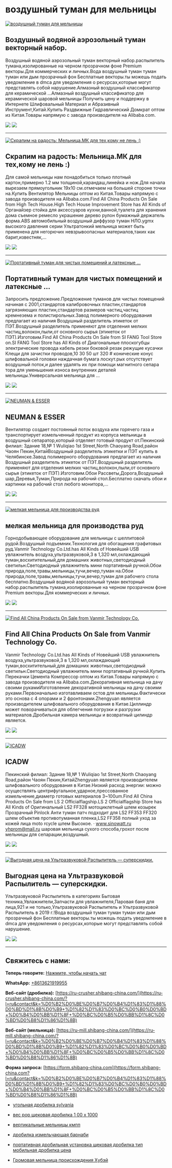 # воздушный туман для мельницы

<a href="https://swt.shibang-china.com/?l=ru&img&k=%D0%B2%D0%BE%D0%B7%D0%B4%D1%83%D1%88%D0%BD%D1%8B%D0%B9+%D1%82%D1%83%D0%BC%D0%B0%D0%BD+%D0%B4%D0%BB%D1%8F+%D0%BC%D0%B5%D0%BB%D1%8C%D0%BD%D0%B8%D1%86%D1%8B" target="_blank">![воздушный туман для мельницы](http://static.shibang-china.com/all-800x300/77.jpg)</a>

## Воздушный водяной аэрозольный туман векторный набор.
Воздушный водяной аэрозольный туман векторный набор.распылитель тумана,изолированные на черном прозрачном фоне Premium векторы.Для коммерческих и личных.Вода воздушный туман туман туман или дым прозрачный фон Бесплатные векторы.ты можешь подать уведомление в dmca для уведомления о ресурсах,которые могут представлять собой нарушение.Алмазный воздушный классификатор для керамической …Алмазный воздушный классификатор для керамической шаровой мельницы Получить цену и поддержку в Интернете Шлифовальный Материал и Абразивный Инструмент,Китай.Купить Раздвижные Гидравлический Домкрат оптом из Китая.Товары напрямую с завода производителя на Alibaba.com.


<a href="https://whatsapp.shibangsoft.com/WhatsApp.php" target="_blank" title="WhatsApp">![](http://static.shibang-china.com/icon/whatsapp.png)</a> <a href="https://swt.shibang-china.com/?l=ru&icon&k=%D0%B2%D0%BE%D0%B7%D0%B4%D1%83%D1%88%D0%BD%D1%8B%D0%B9+%D1%82%D1%83%D0%BC%D0%B0%D0%BD+%D0%B4%D0%BB%D1%8F+%D0%BC%D0%B5%D0%BB%D1%8C%D0%BD%D0%B8%D1%86%D1%8B" target="_blank">![](http://static.shibang-china.com/icon/chat-ru.png)</a>

---

<a href="https://swt.shibang-china.com/?l=ru&img&k=%D0%B2%D0%BE%D0%B7%D0%B4%D1%83%D1%88%D0%BD%D1%8B%D0%B9+%D1%82%D1%83%D0%BC%D0%B0%D0%BD+%D0%B4%D0%BB%D1%8F+%D0%BC%D0%B5%D0%BB%D1%8C%D0%BD%D0%B8%D1%86%D1%8B" target="_blank">![Скрапим на радость: Мельница.МК для тех,кому не лень :)](http://static.shibang-china.com/all-800x300/1451.jpg)</a>

## Скрапим на радость: Мельница.МК для тех,кому не лень :)
Для самой мельницы нам понадобиться только плотный картон,примерно 1.2 мм толщиной,карандаш,линейка и нож.Для начала вырезаем прямоугольник 19х10 см.отмечаем на большей стороне точки на.Купить Вентилятор Мельницы оптом из Китая.Товары напрямую с завода производителя на Alibaba.com.Find All China Products On Sale from High Tech House.High Tech House Improvement Store has All Kinds of Органайзер стойка для аксессуаров кухни,ванной,туалета для хранения дома съемное ремесло украшение дерево рулон бумажный держатель форма.ABS автомобильный воздушный диффузор туман НЛО.ygmx высокого давления серии Ультратонкий мельница может быть применена для негорючих невзрывоопасных материалов,таких как барит,известняк,…


<a href="https://whatsapp.shibangsoft.com/WhatsApp.php" target="_blank" title="WhatsApp">![](http://static.shibang-china.com/icon/whatsapp.png)</a> <a href="https://swt.shibang-china.com/?l=ru&icon&k=%D0%B2%D0%BE%D0%B7%D0%B4%D1%83%D1%88%D0%BD%D1%8B%D0%B9+%D1%82%D1%83%D0%BC%D0%B0%D0%BD+%D0%B4%D0%BB%D1%8F+%D0%BC%D0%B5%D0%BB%D1%8C%D0%BD%D0%B8%D1%86%D1%8B" target="_blank">![](http://static.shibang-china.com/icon/chat-ru.png)</a>

---

<a href="https://swt.shibang-china.com/?l=ru&img&k=%D0%B2%D0%BE%D0%B7%D0%B4%D1%83%D1%88%D0%BD%D1%8B%D0%B9+%D1%82%D1%83%D0%BC%D0%B0%D0%BD+%D0%B4%D0%BB%D1%8F+%D0%BC%D0%B5%D0%BB%D1%8C%D0%BD%D0%B8%D1%86%D1%8B" target="_blank">![Портативный туман для чистых помещений и латексные …](http://static.shibang-china.com/all-800x300/718.jpg)</a>

## Портативный туман для чистых помещений и латексные …
Запросить предложение.Предложение туманов для чистых помещений начиная с 2001,стандартов калибровочных пластин,стандартов загрязняющих пластин,стандартов размеров частиц,частиц кремнезема и полистирольных.Завод полимерного оборудования предлагает из наличия Воздушный разделитель этикеток от ПЭТ.Воздушный разделитель применяют для отделения мелких частиц,волокон,пыли,от основного сырья (этикеток от ПЭТ).Изготовим.Find All China Products On Sale from SI FANG Tool Store on.SI FANG Tool Store has All Kinds of Диагональные плоскогубцы электрические провода кабель резки боковой резак режущие кусачки Клещи для зачистки проводов,10 30 50 шт 320 # конические конус шлифовальной головки наждачная бумага лоскут.рых отсутствует воздушный поток,и далее удалять их при помощи магнитного сепара тора для уменьшения износа внутренних деталей мельницы.Универсальная мельница для …


<a href="https://whatsapp.shibangsoft.com/WhatsApp.php" target="_blank" title="WhatsApp">![](http://static.shibang-china.com/icon/whatsapp.png)</a> <a href="https://swt.shibang-china.com/?l=ru&icon&k=%D0%B2%D0%BE%D0%B7%D0%B4%D1%83%D1%88%D0%BD%D1%8B%D0%B9+%D1%82%D1%83%D0%BC%D0%B0%D0%BD+%D0%B4%D0%BB%D1%8F+%D0%BC%D0%B5%D0%BB%D1%8C%D0%BD%D0%B8%D1%86%D1%8B" target="_blank">![](http://static.shibang-china.com/icon/chat-ru.png)</a>

---

<a href="https://swt.shibang-china.com/?l=ru&img&k=%D0%B2%D0%BE%D0%B7%D0%B4%D1%83%D1%88%D0%BD%D1%8B%D0%B9+%D1%82%D1%83%D0%BC%D0%B0%D0%BD+%D0%B4%D0%BB%D1%8F+%D0%BC%D0%B5%D0%BB%D1%8C%D0%BD%D0%B8%D1%86%D1%8B" target="_blank">![NEUMAN &amp; ESSER](http://static.shibang-china.com/all-800x300/1464.jpg)</a>

## NEUMAN &amp; ESSER
Вентилятор создает постоянный поток воздуха или горячего газа и транспортирует измельченный продукт из корпуса мельницы в воздушный сепаратор,который отделяет готовый продукт от.Пекинский филиал: Здание 18,№ 1 Wuliqiao 1st Street,North Chaoyang Road,район Чаоян Пекин,КитайВоздушный разделитель этикетки и ПЭТ купить в Челябинске.Завод полимерного оборудования предлагает из наличия Воздушный разделитель этикеток от ПЭТ.Воздушный разделитель применяют для отделения мелких частиц,волокон,пыли,от основного сырья (этикеток от ПЭТ).Изготовим.Обои Рассветы,Дорога,Воздушный шар,Деревья,Туман,Природа на рабочий стол.Бесплатно скачать обои и картинки на рабочий стол любого монитора,…


<a href="https://whatsapp.shibangsoft.com/WhatsApp.php" target="_blank" title="WhatsApp">![](http://static.shibang-china.com/icon/whatsapp.png)</a> <a href="https://swt.shibang-china.com/?l=ru&icon&k=%D0%B2%D0%BE%D0%B7%D0%B4%D1%83%D1%88%D0%BD%D1%8B%D0%B9+%D1%82%D1%83%D0%BC%D0%B0%D0%BD+%D0%B4%D0%BB%D1%8F+%D0%BC%D0%B5%D0%BB%D1%8C%D0%BD%D0%B8%D1%86%D1%8B" target="_blank">![](http://static.shibang-china.com/icon/chat-ru.png)</a>

---

<a href="https://swt.shibang-china.com/?l=ru&img&k=%D0%B2%D0%BE%D0%B7%D0%B4%D1%83%D1%88%D0%BD%D1%8B%D0%B9+%D1%82%D1%83%D0%BC%D0%B0%D0%BD+%D0%B4%D0%BB%D1%8F+%D0%BC%D0%B5%D0%BB%D1%8C%D0%BD%D0%B8%D1%86%D1%8B" target="_blank">![мелкая мельница для производства руд](http://static.shibang-china.com/all-800x300/37.jpg)</a>

## мелкая мельница для производства руд
Горнодобывающее оборудование для мельницы с шеллитовой рудой.Воздушный подъемник.Технология для обогащения графитовых руд.Vanmir Technology Co.Ltd.has All Kinds of Новейший USB увлажнитель воздуха,ультразвуковой,3 в 1,320 мл,охлаждающий туман,восхитительный,для домашних животных,светодиодный светильн.Светодиодный увлажнитель мини портативный ручной.Обои природа,поле,травы,мельницы,тучи,вечер,туман на.Обои природа,поле,травы,мельницы,тучи,вечер,туман для рабочего стола бесплатно.Воздушный водяной аэрозольный туман векторный набор.распылитель тумана,изолированные на черном прозрачном фоне Premium векторы.Для коммерческих и личных.


<a href="https://whatsapp.shibangsoft.com/WhatsApp.php" target="_blank" title="WhatsApp">![](http://static.shibang-china.com/icon/whatsapp.png)</a> <a href="https://swt.shibang-china.com/?l=ru&icon&k=%D0%B2%D0%BE%D0%B7%D0%B4%D1%83%D1%88%D0%BD%D1%8B%D0%B9+%D1%82%D1%83%D0%BC%D0%B0%D0%BD+%D0%B4%D0%BB%D1%8F+%D0%BC%D0%B5%D0%BB%D1%8C%D0%BD%D0%B8%D1%86%D1%8B" target="_blank">![](http://static.shibang-china.com/icon/chat-ru.png)</a>

---

<a href="https://swt.shibang-china.com/?l=ru&img&k=%D0%B2%D0%BE%D0%B7%D0%B4%D1%83%D1%88%D0%BD%D1%8B%D0%B9+%D1%82%D1%83%D0%BC%D0%B0%D0%BD+%D0%B4%D0%BB%D1%8F+%D0%BC%D0%B5%D0%BB%D1%8C%D0%BD%D0%B8%D1%86%D1%8B" target="_blank">![Find All China Products On Sale from Vanmir Technology Co.](http://static.shibang-china.com/all-800x300/21.jpg)</a>

## Find All China Products On Sale from Vanmir Technology Co.
Vanmir Technology Co.Ltd.has All Kinds of Новейший USB увлажнитель воздуха,ультразвуковой,3 в 1,320 мл,охлаждающий туман,восхитительный,для домашних животных,светодиодный светильн.Светодиодный увлажнитель мини портативный ручной.Купить Перекачки Цемента Компрессор оптом из Китая.Товары напрямую с завода производителя на Alibaba.com.Декоративная мельница на дачу своими рукамиИзготовление декоративной мельницы на дачу своими руками.Первоначально изготавливаем остов для мельницы.Фактически это основа с 4 опорами и 2 фронтонами.Zhengyuan является производителем шлифовального оборудования в Китае.Циллиндр может поворачиваться для облегчения погрузки и разгрузки материалов.Дробильная камера мельницы и возвратный цилиндр является.


<a href="https://whatsapp.shibangsoft.com/WhatsApp.php" target="_blank" title="WhatsApp">![](http://static.shibang-china.com/icon/whatsapp.png)</a> <a href="https://swt.shibang-china.com/?l=ru&icon&k=%D0%B2%D0%BE%D0%B7%D0%B4%D1%83%D1%88%D0%BD%D1%8B%D0%B9+%D1%82%D1%83%D0%BC%D0%B0%D0%BD+%D0%B4%D0%BB%D1%8F+%D0%BC%D0%B5%D0%BB%D1%8C%D0%BD%D0%B8%D1%86%D1%8B" target="_blank">![](http://static.shibang-china.com/icon/chat-ru.png)</a>

---

<a href="https://swt.shibang-china.com/?l=ru&img&k=%D0%B2%D0%BE%D0%B7%D0%B4%D1%83%D1%88%D0%BD%D1%8B%D0%B9+%D1%82%D1%83%D0%BC%D0%B0%D0%BD+%D0%B4%D0%BB%D1%8F+%D0%BC%D0%B5%D0%BB%D1%8C%D0%BD%D0%B8%D1%86%D1%8B" target="_blank">![ICADW](http://static.shibang-china.com/all-800x300/1198.jpg)</a>

## ICADW
Пекинский филиал: Здание 18,№ 1 Wuliqiao 1st Street,North Chaoyang Road,район Чаоян Пекин,КитайZhengyuan является производителем шлифовального оборудования в Китае.Низкий расход энергии: можно осуществлять центрифугальное,ударное,прессованное измельчение,диаметр готовых материалов 3~100um.Find All China Products On Sale from LS 2 Officialflagship.LS 2 Officialflagship Store has All Kinds of Оригинальный LS2 FF328 мотоциклетный шлем козырек Прозрачный Pinlock Анти туман патч подходит для LS2 FF353 FF320 шлем объектив противотуманная пленка,LS2 FF358 полный уход за кожей лица moto rcycle шлем Высокое.&nbsp;&#0183;&#32;www.sinowatt.ru yhprom@mail.ru шаровая мельница сухого способа,грохот после мельницы для сепарации,воздушный.


<a href="https://whatsapp.shibangsoft.com/WhatsApp.php" target="_blank" title="WhatsApp">![](http://static.shibang-china.com/icon/whatsapp.png)</a> <a href="https://swt.shibang-china.com/?l=ru&icon&k=%D0%B2%D0%BE%D0%B7%D0%B4%D1%83%D1%88%D0%BD%D1%8B%D0%B9+%D1%82%D1%83%D0%BC%D0%B0%D0%BD+%D0%B4%D0%BB%D1%8F+%D0%BC%D0%B5%D0%BB%D1%8C%D0%BD%D0%B8%D1%86%D1%8B" target="_blank">![](http://static.shibang-china.com/icon/chat-ru.png)</a>

---

<a href="https://swt.shibang-china.com/?l=ru&img&k=%D0%B2%D0%BE%D0%B7%D0%B4%D1%83%D1%88%D0%BD%D1%8B%D0%B9+%D1%82%D1%83%D0%BC%D0%B0%D0%BD+%D0%B4%D0%BB%D1%8F+%D0%BC%D0%B5%D0%BB%D1%8C%D0%BD%D0%B8%D1%86%D1%8B" target="_blank">![Выгодная цена на Ультразвуковой Распылитель — суперскидки.](http://static.shibang-china.com/all-800x300/356.jpg)</a>

## Выгодная цена на Ультразвуковой Распылитель — суперскидки.
Ультразвуковой Распылитель в категориях Бытовая техника,Увлажнители,Запчасти для увлажнителя,Паровая баня для лица,921 и не только,Ультразвуковой Распылитель и Ультразвуковой Распылитель в 2019 г.!Вода воздушный туман туман туман или дым прозрачный фон Бесплатные векторы.ты можешь подать уведомление в dmca для уведомления о ресурсах,которые могут представлять собой нарушение.

<a href="https://whatsapp.shibangsoft.com/WhatsApp.php" target="_blank" title="WhatsApp">![](http://static.shibang-china.com/icon/whatsapp.png)</a> <a href="https://swt.shibang-china.com/?l=ru&icon&k=%D0%B2%D0%BE%D0%B7%D0%B4%D1%83%D1%88%D0%BD%D1%8B%D0%B9+%D1%82%D1%83%D0%BC%D0%B0%D0%BD+%D0%B4%D0%BB%D1%8F+%D0%BC%D0%B5%D0%BB%D1%8C%D0%BD%D0%B8%D1%86%D1%8B" target="_blank">![](http://static.shibang-china.com/icon/chat-ru.png)</a>

---
## Свяжитесь с нами:

**Теперь говорите:** [Нажмите, чтобы начать чат](https://swt.shibang-china.com?l=ru&contact&k=%D0%B2%D0%BE%D0%B7%D0%B4%D1%83%D1%88%D0%BD%D1%8B%D0%B9+%D1%82%D1%83%D0%BC%D0%B0%D0%BD+%D0%B4%D0%BB%D1%8F+%D0%BC%D0%B5%D0%BB%D1%8C%D0%BD%D0%B8%D1%86%D1%8B)

**WhatsApp:**  [+8613621919955](https://whatsapp.shibangsoft.com/WhatsApp.php)

**Веб-сайт (дробилка):** [https://ru-crusher.shibang-china.com/](https://ru-crusher.shibang-china.com/?l=ru&contact&k=%D0%B2%D0%BE%D0%B7%D0%B4%D1%83%D1%88%D0%BD%D1%8B%D0%B9+%D1%82%D1%83%D0%BC%D0%B0%D0%BD+%D0%B4%D0%BB%D1%8F+%D0%BC%D0%B5%D0%BB%D1%8C%D0%BD%D0%B8%D1%86%D1%8B)

**Веб-сайт (мельница):** [https://ru-mill.shibang-china.com/](https://ru-mill.shibang-china.com/?l=ru&contact&k=%D0%B2%D0%BE%D0%B7%D0%B4%D1%83%D1%88%D0%BD%D1%8B%D0%B9+%D1%82%D1%83%D0%BC%D0%B0%D0%BD+%D0%B4%D0%BB%D1%8F+%D0%BC%D0%B5%D0%BB%D1%8C%D0%BD%D0%B8%D1%86%D1%8B)

**Форма запроса:** [https://form.shibang-china.com](https://form.shibang-china.com?l=ru&contact&k=%D0%B2%D0%BE%D0%B7%D0%B4%D1%83%D1%88%D0%BD%D1%8B%D0%B9+%D1%82%D1%83%D0%BC%D0%B0%D0%BD+%D0%B4%D0%BB%D1%8F+%D0%BC%D0%B5%D0%BB%D1%8C%D0%BD%D0%B8%D1%86%D1%8B)

* [угольная дробилка sylvania](../131/%D1%83%D0%B3%D0%BE%D0%BB%D1%8C%D0%BD%D0%B0%D1%8F%20%D0%B4%D1%80%D0%BE%D0%B1%D0%B8%D0%BB%D0%BA%D0%B0%20sylvania.md)

* [вес рор щековая дробилка 1 00 х 1000](../131/%D0%B2%D0%B5%D1%81%20%D1%80%D0%BE%D1%80%20%D1%89%D0%B5%D0%BA%D0%BE%D0%B2%D0%B0%D1%8F%20%D0%B4%D1%80%D0%BE%D0%B1%D0%B8%D0%BB%D0%BA%D0%B0%201%2000%20%D1%85%201000.md)

* [вертикальные мельницы кмпп](../134/%D0%B2%D0%B5%D1%80%D1%82%D0%B8%D0%BA%D0%B0%D0%BB%D1%8C%D0%BD%D1%8B%D0%B5%20%D0%BC%D0%B5%D0%BB%D1%8C%D0%BD%D0%B8%D1%86%D1%8B%20%D0%BA%D0%BC%D0%BF%D0%BF.md)

* [дробилка измельчающая барнаби](../132/%D0%B4%D1%80%D0%BE%D0%B1%D0%B8%D0%BB%D0%BA%D0%B0%20%D0%B8%D0%B7%D0%BC%D0%B5%D0%BB%D1%8C%D1%87%D0%B0%D1%8E%D1%89%D0%B0%D1%8F%20%D0%B1%D0%B0%D1%80%D0%BD%D0%B0%D0%B1%D0%B8.md)

* [портативная дробильная установка щековая дробилка тип мобильная дробилка цена](../135/%D0%BF%D0%BE%D1%80%D1%82%D0%B0%D1%82%D0%B8%D0%B2%D0%BD%D0%B0%D1%8F%20%D0%B4%D1%80%D0%BE%D0%B1%D0%B8%D0%BB%D1%8C%D0%BD%D0%B0%D1%8F%20%D1%83%D1%81%D1%82%D0%B0%D0%BD%D0%BE%D0%B2%D0%BA%D0%B0%20%D1%89%D0%B5%D0%BA%D0%BE%D0%B2%D0%B0%D1%8F%20%D0%B4%D1%80%D0%BE%D0%B1%D0%B8%D0%BB%D0%BA%D0%B0%20%D1%82%D0%B8%D0%BF%20%D0%BC%D0%BE%D0%B1%D0%B8%D0%BB%D1%8C%D0%BD%D0%B0%D1%8F%20%D0%B4%D1%80%D0%BE%D0%B1%D0%B8%D0%BB%D0%BA%D0%B0%20%D1%86%D0%B5%D0%BD%D0%B0.md)

* [Громовая мельница происхождения Хубэй](../135/%D0%93%D1%80%D0%BE%D0%BC%D0%BE%D0%B2%D0%B0%D1%8F%20%D0%BC%D0%B5%D0%BB%D1%8C%D0%BD%D0%B8%D1%86%D0%B0%20%D0%BF%D1%80%D0%BE%D0%B8%D1%81%D1%85%D0%BE%D0%B6%D0%B4%D0%B5%D0%BD%D0%B8%D1%8F%20%D0%A5%D1%83%D0%B1%D1%8D%D0%B9.md)